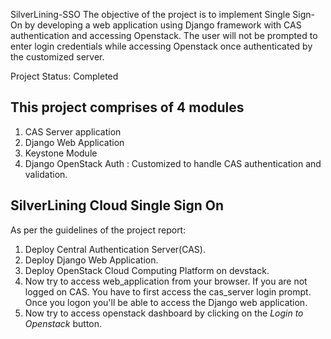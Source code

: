 SilverLining-SSO
The objective of the project is to implement Single Sign-On by developing a web application using Django framework with CAS authentication and accessing Openstack.
The user will not be prompted to enter login credentials while accessing Openstack once authenticated by the customized server.
 
Project Status: Completed

## This project comprises of 4 modules
1. CAS Server application
2. Django Web Application
3. Keystone Module
4. Django OpenStack Auth : Customized to handle CAS authentication and validation.

## SilverLining Cloud Single Sign On
As per the guidelines of the project report:
1. Deploy Central Authentication Server(CAS).
2. Deploy Django Web Application.
3. Deploy OpenStack Cloud Computing Platform on devstack.
4. Now try to access web_application from your browser. If you are not logged on CAS. You have to first access the cas_server login prompt. Once you logon you'll be able to access the Django web application.
5. Now try to access openstack dashboard by clicking on the *Login to Openstack* button. 

